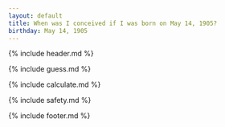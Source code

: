 ```yaml
---
layout: default
title: When was I conceived if I was born on May 14, 1905?
birthday: May 14, 1905
---
```


{% include header.md %}

{% include guess.md %}

{% include calculate.md %}

{% include safety.md %}

{% include footer.md %}



